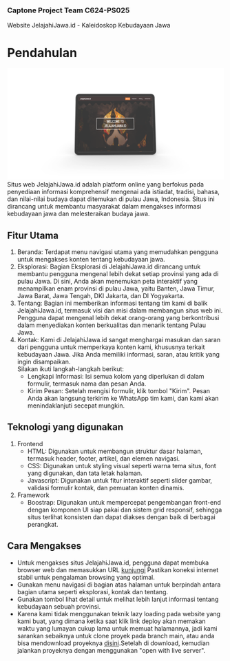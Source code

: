 ### Captone Project Team C624-PS025

Website JelajahiJawa.id - Kaleidoskop Kebudayaan Jawa
# Pendahulan
![Beranda JelajahiJawa](images/beranda1.png) <br>
Situs web JelajahiJawa.id adalah platform online yang berfokus pada penyediaan informasi komprehensif  mengenai ada istiadat, tradisi, bahasa, dan nilai-nilai budaya dapat ditemukan di pulau Jawa, Indonesia. Situs ini dirancang untuk membantu masyarakat dalam mengakses informasi kebudayaan jawa dan melesteraikan budaya jawa.
## Fitur Utama
1. 	Beranda:  Terdapat menu navigasi utama yang memudahkan pengguna untuk mengakses konten tentang kebudayaan jawa.
2. 	Eksplorasi: Bagian Eksplorasi di JelajahiJawa.id dirancang untuk membantu pengguna mengenal lebih dekat setiap provinsi yang ada di pulau Jawa. Di sini, Anda akan menemukan peta interaktif yang menampilkan enam provinsi di pulau Jawa, yaitu Banten, Jawa Timur, Jawa Barat, Jawa Tengah, DKI Jakarta, dan DI Yogyakarta.
3. Tentang: Bagian ini memberikan informasi tentang tim kami di balik JelajahiJawa.id, termasuk visi dan misi dalam membangun situs web ini. Pengguna dapat mengenal lebih dekat orang-orang yang berkontribusi dalam menyediakan konten berkualitas dan menarik tentang Pulau Jawa.
4. Kontak: Kami di JelajahiJawa.id sangat menghargai masukan dan saran dari pengguna untuk memperkaya konten kami, khususnya terkait kebudayaan Jawa. Jika Anda memiliki informasi, saran, atau kritik yang ingin disampaikan. <br> Silakan ikuti langkah-langkah berikut:<br>
   * Lengkapi Informasi: Isi semua kolom yang diperlukan di dalam formulir, termasuk nama dan pesan Anda.
   *  Kirim Pesan: Setelah mengisi formulir, klik tombol "Kirim". Pesan Anda akan langsung terkirim ke WhatsApp tim kami, dan kami akan menindaklanjuti secepat mungkin.

## Teknologi yang digunakan
1. Frontend
   - HTML: Digunakan untuk membangun struktur dasar halaman, termasuk header, footer, artikel, dan elemen navigasi.
   - CSS: Digunakan untuk styling visual seperti warna tema situs, font yang digunakan, dan tata letak halaman.
   - Javascript: Digunakan untuk fitur interaktif seperti slider gambar, validasi formulir kontak, dan pemuatan konten dinamis.
3. Framework
   -  Boostrap: Digunakan untuk mempercepat pengembangan front-end dengan komponen UI siap pakai dan sistem grid responsif, sehingga situs terlihat konsisten dan dapat diakses dengan baik di berbagai perangkat.

## Cara Mengakses
- Untuk mengakses situs JelajahiJawa.id, pengguna dapat membuka browser web dan memasukkan URL [kunjungi](https://jelajahijawa.000webhostapp.com/index.html) Pastikan koneksi internet stabil untuk pengalaman browsing yang optimal.
- Gunakan menu navigasi di bagian atas halaman untuk berpindah antara bagian utama seperti eksplorasi, kontak dan tentang.
- Gunakan tombol lihat detail untuk melihat lebih lanjut informasi tentang kebudayaan sebuah provinsi.
- Karena kami tidak menggunakan teknik lazy loading pada website yang kami buat, yang dimana ketika saat klik link deploy akan memakan waktu yang lumayan cukup lama untuk memuat halamannya, jadi kami sarankan sebaiknya untuk clone proyek pada branch main, atau anda bisa mendownload proyeknya [disini](https://drive.google.com/drive/folders/12XazsDKlTM8onKsBFTNtABlAEJ7FCFrS?usp=sharing).Setelah di download, kemudian jalankan proyeknya dengan menggunakan "open with live server".
